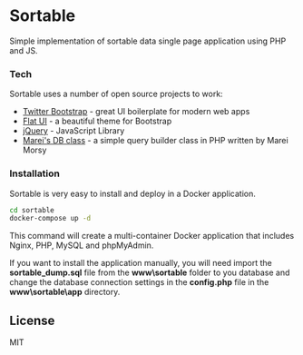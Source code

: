 # Sortable

Simple implementation of sortable data single page application using PHP and JS.

### Tech

Sortable uses a number of open source projects to work:

* [Twitter Bootstrap](http://twitter.github.com/bootstrap/) - great UI boilerplate for modern web apps
* [Flat UI](http://designmodo.github.io/Flat-UI/) - a beautiful theme for Bootstrap
* [jQuery](http://jquery.com) - JavaScript Library
* [Marei's DB class](https://github.com/mareimorsy/DB) - a simple query builder class in PHP written by Marei Morsy

### Installation
Sortable is very easy to install and deploy in a Docker application.

```sh
cd sortable
docker-compose up -d
```
This command will create a multi-container Docker application that includes Nginx, PHP, MySQL and phpMyAdmin.

If you want to install the application manually, you will need import the **sortable_dump.sql** file from the **www\sortable** folder to you database and change the database connection settings in the **config.php** file in the **www\sortable\app** directory.


License
----

MIT

